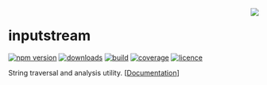 <img src="https://badge.langauge.io/4erem6a/inputstream" align="right" />

# inputstream

[![npm version](https://badge.fury.io/js/%404erem6a%2Finputstream.svg)][npm]
[![downloads](https://img.shields.io/npm/dw/@4erem6a/inputstream)][npm]
[![build](https://travis-ci.org/4erem6a/inputstream.svg?branch=master)][ci]
[![coverage](https://img.shields.io/coveralls/github/4erem6a/inputstream)][coveralls]
[![licence](https://img.shields.io/github/license/4erem6a/inputstream)][licence]

String traversal and analysis utility. [[Documentation][docs]]

[npm]: https://www.npmjs.com/package/@4erem6a/inputstream
[docs]: https://4erem6a.github.io/inputstream/
[ci]: https://travis-ci.org/4erem6a/inputstream
[coveralls]: https://coveralls.io/github/4erem6a/inputstream
[licence]: https://github.com/4erem6a/inputstream/blob/master/LICENSE

